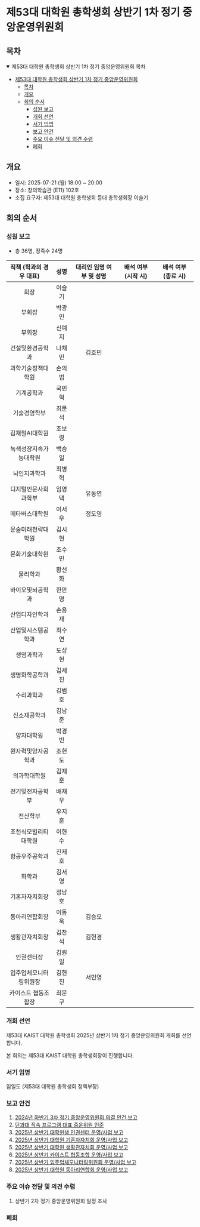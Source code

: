 제53대 대학원 총학생회 상반기 1차 정기 중앙운영위원회 
===

## 목차

<details open>
<summary>제53대 대학원 총학생회 상반기 1차 정기 중앙운영위원회 목차</summary>
  
- [제53대 대학원 총학생회 상반기 1차 정기 중앙운영위원회](#제53대-대학원-총학생회-상반기-1차-정기-중앙운영위원회)
	- [목차](#목차)
	- [개요](#개요)
	- [회의 순서](#회의-순서)
		- [성원 보고](#성원-보고)
		- [개회 선언](#개회-선언)
		- [서기 임명](#서기-임명)
		- [보고 안건](#보고-안건)
		- [주요 이슈 전달 및 의견 수렴](#주요-이슈-전달-및-의견-수렴)
		- [폐회](#폐회)
</details>

## 개요 

- 일시: 2025-07-21 (월) 18:00 ~ 20:00
- 장소: 창의학습관 (E11) 102호
- 소집 요구자: 제53대 대학원 총학생회 등대 총학생회장 이슬기

## 회의 순서
### 성원 보고
- 총 36명, 정족수 24명

| 직책 (학과의 경우 대표) | 성명 | 대리인 임명 여부 및 성명 | 배석 여부 (시작 시) | 배석 여부 (종료 시) |
|:---:|:---:|:---:|:---:|:---:|
| 회장 | 이슬기 |  | 
| 부회장 | 박광민 |  | 
| 부회장 | 신예지 |  |
| 건설및환경공학과 | 나채민 | 김호민 | 
| 과학기술정책대학원 | 손의범 |  | 
| 기계공학과 | 국민혁 |   | 
| 기술경영학부 | 최문석 |  | 
| 김재철AI대학원 | 조보령 |   |
| 녹색성장지속가능대학원 | 백승일 |  | 
| 뇌인지과학과 | 최병혁 |  | 
| 디지털인문사회과학부 | 임영택 | 유동연 | 
| 메타버스대학원 | 이서우 | 정도영  | 
| 문술미래전략대학원 | 김시현 |   | 
| 문화기술대학원 | 조수민 |  | 
| 물리학과 | 황선화 |  | 
| 바이오및뇌공학과 | 한만영 |  | 
| 산업디자인학과 | 손용재 |   | 
| 산업및시스템공학과 | 최수연 |  | 
| 생명과학과 | 도상현 |  | 
| 생명화학공학과 | 김세진 |   | 
| 수리과학과 | 김범호 |  | 
| 신소재공학과 | 김남준 |  |
| 양자대학원 | 박경빈 |   | 
| 원자력및양자공학과 | 조현도 |   | 
| 의과학대학원 | 김재훈 |  |  
| 전기및전자공학부 | 배재우 |   |  
| 전산학부 | 우지훈 |   | 
| 조천식모빌리티대학원 | 이현수 |  |  
| 항공우주공학과 | 진제호 |  |  
| 화학과 | 김서영 |  |  
| 기혼자자치회장 | 정남호 |   |  
| 동아리연합회장 | 이동욱 | 김승모 | 
| 생활관자치회장 | 김찬석 | 김현경 | 
| 인권센터장 | 김원일 |  |  
| 입주업체모니터링위원장 | 김현진 | 서민영 | 
| 카이스트 협동조합장 | 최문구 |   | 
      
### 개회 선언
제53대 KAIST 대학원 총학생회 2025년 상반기 1차 정기 중앙운영위원회 개회를 선언합니다. 

본 회의는 제53대 KAIST 대학원 총학생회장이 진행합니다.

### 서기 임명
임일도 (제53대 대학원 총학생회 정책부장) 

### 보고 안건
1. [2024년 하반기 3차 정기 중앙운영위원회 의결 안건 보고](보고안건/2024년-하반기-3차-정기-중앙운영위원회-의결안건보고.md)
2. [단과대 직속 프로그램 대표 중운위원 인준](의결안건/2025-중운위원-인준.md)
3. [2025년 상반기 대학원생 인권센터 운영/사업 보고](보고안건/2025년-상반기-대학원생인권센터-운영-사업보고.md) 
4. [2025년 상반기 대학원 기혼자자치회 운영/사업 보고](보고안건/2025년도-상반기-대학원-기혼자자치회-운영-사업-보고.md) 
5. [2025년 상반기 대학원 생활관자치회 운영/사업 보고](보고안건/대학원생활관자치회-2025-상반기-운영사업보고.md) 
6. [2025년 상반기 카이스트 협동조합 운영/사업 보고](보고안건/카이스트협동조합-2025년-상반기-운영사업보고.md) 
7. [2025년 상반기 입주업체모니터링위원회 운영/사업 보고](보고안건/입주업체모니터링위원회-2025년-상반기-운영사업보고.md) 
8. [2025년 상반기 대학원 동아리연합회 운영/사업 보고](보고안건/대학원동아리연합회-2025년-상반기-운영사업보고.md)


### 주요 이슈 전달 및 의견 수렴
1. 상반기 2차 정기 중앙운영위원회 일정 조사 

### 폐회
